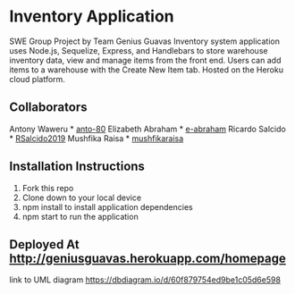 # Inventory Application
SWE Group Project by Team Genius Guavas
Inventory system application uses Node.js, Sequelize, Express, and Handlebars to store warehouse inventory data, view and manage items from the front end. Users can add items to a warehouse with the Create New Item tab. Hosted on the Heroku cloud platform.

## Collaborators
Antony Waweru * [anto-80](https://github.com/anto-80)
Elizabeth Abraham * [e-abraham](https://github.com/e-abraham)
Ricardo Salcido * [RSalcido2019](https://github.com/RSalcido2019)
Mushfika Raisa * [mushfikaraisa](https://github.com/mushfikaraisa)

## Installation Instructions 
1. Fork this repo
2. Clone down to your local device
3. npm install to install application dependencies
4. npm start to run the application

## Deployed At http://geniusguavas.herokuapp.com/homepage




link to UML diagram https://dbdiagram.io/d/60f879754ed9be1c05d6e598
